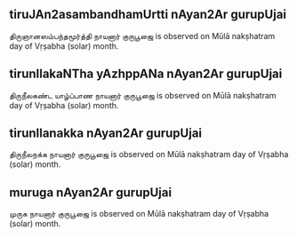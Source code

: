 ## tiruJAn2asambandhamUrtti nAyan2Ar gurupUjai

திருஞானஸம்பந்தமூர்த்தி நாயனார் குருபூஜை is observed on Mūlā nakṣhatram day of Vṛṣabha (solar) month.



## tirunIlakaNTha yAzhppANa nAyan2Ar gurupUjai

திருநீலகண்ட யாழ்ப்பாண நாயனார் குருபூஜை is observed on Mūlā nakṣhatram day of Vṛṣabha (solar) month.



## tirunIlanakka nAyan2Ar gurupUjai

திருநீலநக்க நாயனார் குருபூஜை is observed on Mūlā nakṣhatram day of Vṛṣabha (solar) month.



## muruga nAyan2Ar gurupUjai

முருக நாயனார் குருபூஜை is observed on Mūlā nakṣhatram day of Vṛṣabha (solar) month.



